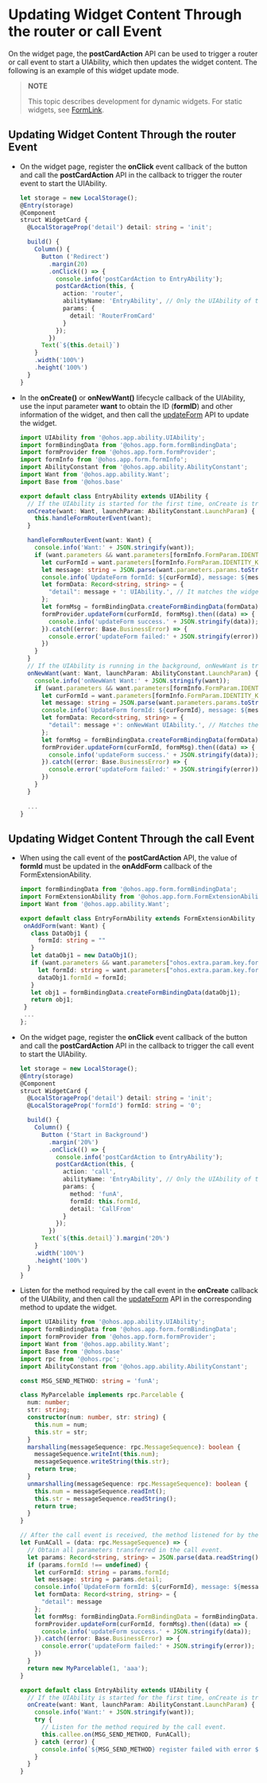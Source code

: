 # Updating Widget Content Through the router or call Event


On the widget page, the **postCardAction** API can be used to trigger a router or call event to start a UIAbility, which then updates the widget content. The following is an example of this widget update mode.

> **NOTE**
>
> This topic describes development for dynamic widgets. For static widgets, see [FormLink](../reference/arkui-ts/ts-container-formlink.md).

## Updating Widget Content Through the router Event

- On the widget page, register the **onClick** event callback of the button and call the **postCardAction** API in the callback to trigger the router event to start the UIAbility.
  
  ```ts
  let storage = new LocalStorage();
  @Entry(storage)
  @Component
  struct WidgetCard {
    @LocalStorageProp('detail') detail: string = 'init';
  
    build() {
      Column() {
        Button ('Redirect')
          .margin(20)
          .onClick(() => {
            console.info('postCardAction to EntryAbility');
            postCardAction(this, {
              action: 'router',
              abilityName: 'EntryAbility', // Only the UIAbility of the current application is allowed.
              params: {
                detail: 'RouterFromCard'
              }
            });
          })
        Text(`${this.detail}`)
      }
      .width('100%')
      .height('100%')
    }
  }
  ```
  
- In the **onCreate()** or **onNewWant()** lifecycle callback of the UIAbility, use the input parameter **want** to obtain the ID (**formID**) and other information of the widget, and then call the [updateForm](../reference/apis/js-apis-app-form-formProvider.md#updateform) API to update the widget.
  
  ```ts
  import UIAbility from '@ohos.app.ability.UIAbility';
  import formBindingData from '@ohos.app.form.formBindingData';
  import formProvider from '@ohos.app.form.formProvider';
  import formInfo from '@ohos.app.form.formInfo';
  import AbilityConstant from '@ohos.app.ability.AbilityConstant';
  import Want from '@ohos.app.ability.Want';
  import Base from '@ohos.base'
  
  export default class EntryAbility extends UIAbility {
    // If the UIAbility is started for the first time, onCreate is triggered after the router event is received.
    onCreate(want: Want, launchParam: AbilityConstant.LaunchParam) {
      this.handleFormRouterEvent(want);
    }

    handleFormRouterEvent(want: Want) {
      console.info('Want:' + JSON.stringify(want));
      if (want.parameters && want.parameters[formInfo.FormParam.IDENTITY_KEY] !== undefined) {
        let curFormId = want.parameters[formInfo.FormParam.IDENTITY_KEY].toString();
        let message: string = JSON.parse(want.parameters.params.toString()).detail;
        console.info(`UpdateForm formId: ${curFormId}, message: ${message}`);
        let formData: Record<string, string> = {
          "detail": message + ': UIAbility.', // It matches the widget layout.
        };
        let formMsg = formBindingData.createFormBindingData(formData)
        formProvider.updateForm(curFormId, formMsg).then((data) => {
          console.info('updateForm success.' + JSON.stringify(data));
        }).catch((error: Base.BusinessError) => {
          console.error('updateForm failed:' + JSON.stringify(error));
        })
      }
    }
    // If the UIAbility is running in the background, onNewWant is triggered after the router event is received.
    onNewWant(want: Want, launchParam: AbilityConstant.LaunchParam) {
      console.info('onNewWant Want:' + JSON.stringify(want));
      if (want.parameters && want.parameters[formInfo.FormParam.IDENTITY_KEY] !== undefined) {
        let curFormId = want.parameters[formInfo.FormParam.IDENTITY_KEY].toString();
        let message: string = JSON.parse(want.parameters.params.toString()).detail;
        console.info(`UpdateForm formId: ${curFormId}, message: ${message}`);
        let formData: Record<string, string> = {
          "detail": message +': onNewWant UIAbility.', // Matches the widget layout.
        };
        let formMsg = formBindingData.createFormBindingData(formData)
        formProvider.updateForm(curFormId, formMsg).then((data) => {
          console.info('updateForm success.' + JSON.stringify(data));
        }).catch((error: Base.BusinessError) => {
          console.error('updateForm failed:' + JSON.stringify(error));
        })
      }
    }
    
    ...
  }
  ```

## Updating Widget Content Through the call Event

- When using the call event of the **postCardAction** API, the value of **formId** must be updated in the **onAddForm** callback of the FormExtensionAbility.
  
   ```ts
   import formBindingData from '@ohos.app.form.formBindingData';
   import FormExtensionAbility from '@ohos.app.form.FormExtensionAbility';
   import Want from '@ohos.app.ability.Want';
   
   export default class EntryFormAbility extends FormExtensionAbility {
    onAddForm(want: Want) {
      class DataObj1 {
        formId: string = ""
      }
      let dataObj1 = new DataObj1();
      if (want.parameters && want.parameters["ohos.extra.param.key.form_identity"] != undefined) {
        let formId: string = want.parameters["ohos.extra.param.key.form_identity"].toString();
        dataObj1.formId = formId;
      }
      let obj1 = formBindingData.createFormBindingData(dataObj1);
      return obj1;
    }
    ...
   };
   ```

- On the widget page, register the **onClick** event callback of the button and call the **postCardAction** API in the callback to trigger the call event to start the UIAbility.
  
  ```ts
  let storage = new LocalStorage();
  @Entry(storage)
  @Component
  struct WidgetCard {
    @LocalStorageProp('detail') detail: string = 'init';
    @LocalStorageProp('formId') formId: string = '0';
  
    build() {
      Column() {
        Button ('Start in Background')
          .margin('20%')
          .onClick(() => {
            console.info('postCardAction to EntryAbility');
            postCardAction(this, {
              action: 'call',
              abilityName: 'EntryAbility', // Only the UIAbility of the current application is allowed.
              params: {
                method: 'funA',
                formId: this.formId,
                detail: 'CallFrom'
              }
            });
          })
        Text(`${this.detail}`).margin('20%')
      }
      .width('100%')
      .height('100%')
    }
  }
  ```
  
- Listen for the method required by the call event in the **onCreate** callback of the UIAbility, and then call the [updateForm](../reference/apis/js-apis-app-form-formProvider.md#updateform) API in the corresponding method to update the widget.
  
  ```ts
  import UIAbility from '@ohos.app.ability.UIAbility';
  import formBindingData from '@ohos.app.form.formBindingData';
  import formProvider from '@ohos.app.form.formProvider';
  import Want from '@ohos.app.ability.Want';
  import Base from '@ohos.base'
  import rpc from '@ohos.rpc';
  import AbilityConstant from '@ohos.app.ability.AbilityConstant';
  
  const MSG_SEND_METHOD: string = 'funA';

  class MyParcelable implements rpc.Parcelable {
    num: number;
    str: string;
    constructor(num: number, str: string) {
      this.num = num;
      this.str = str;
    }
    marshalling(messageSequence: rpc.MessageSequence): boolean {
      messageSequence.writeInt(this.num);
      messageSequence.writeString(this.str);
      return true;
    }
    unmarshalling(messageSequence: rpc.MessageSequence): boolean {
      this.num = messageSequence.readInt();
      this.str = messageSequence.readString();
      return true;
    }
  }

  // After the call event is received, the method listened for by the callee is triggered.
  let FunACall = (data: rpc.MessageSequence) => {
    // Obtain all parameters transferred in the call event.
    let params: Record<string, string> = JSON.parse(data.readString())
    if (params.formId !== undefined) {
      let curFormId: string = params.formId;
      let message: string = params.detail;
      console.info(`UpdateForm formId: ${curFormId}, message: ${message}`);
      let formData: Record<string, string> = {
        "detail": message
      };
      let formMsg: formBindingData.FormBindingData = formBindingData.createFormBindingData(formData);
      formProvider.updateForm(curFormId, formMsg).then((data) => {
        console.info('updateForm success.' + JSON.stringify(data));
      }).catch((error: Base.BusinessError) => {
        console.error('updateForm failed:' + JSON.stringify(error));
      })
    }
    return new MyParcelable(1, 'aaa');
  }

  export default class EntryAbility extends UIAbility {
    // If the UIAbility is started for the first time, onCreate is triggered after the call event is received.
    onCreate(want: Want, launchParam: AbilityConstant.LaunchParam) {
      console.info('Want:' + JSON.stringify(want));
      try {
        // Listen for the method required by the call event.
        this.callee.on(MSG_SEND_METHOD, FunACall);
      } catch (error) {
        console.info(`${MSG_SEND_METHOD} register failed with error ${JSON.stringify(error as Base.BusinessError)}`)
      }
    }
  }
  ```
